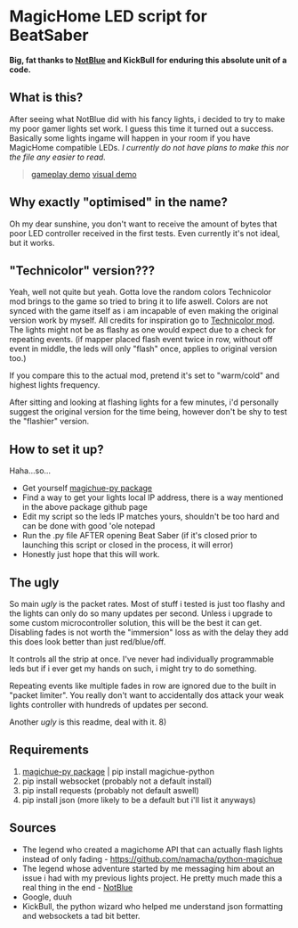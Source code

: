 # MagicHome LED script for BeatSaber
**Big, fat thanks to [NotBlue](https://github.com/NotBlue-Dev) and KickBull for enduring this absolute unit of a code.**

## What is this?
After seeing what NotBlue did with his fancy lights, i decided to try to make my poor gamer lights set work. I guess this time it turned out a success.
Basically some lights ingame will happen in your room if you have MagicHome compatible LEDs. _I currently do not have plans to make this nor the file any easier to read._

>[gameplay demo](https://youtu.be/uQJ527UfYaA)
>[visual demo](https://youtu.be/0tTJZcoz2fY)

## Why exactly "optimised" in the name?
Oh my dear sunshine, you don't want to receive the amount of bytes that poor LED controller received in the first tests. Even currently it's not ideal, but it works.

## "Technicolor" version???
Yeah, well not quite but yeah. Gotta love the random colors Technicolor mod brings to the game so tried to bring it to life aswell. Colors are not synced with the game itself as i am incapable of even making the original version work by myself.
All credits for inspiration go to [Technicolor mod](https://github.com/Aeroluna/Technicolor). The lights might not be as flashy as one would expect due to a check for repeating events. (if mapper placed flash event twice in row, without off event in middle, the leds will only "flash" once, applies to original version too.)

If you compare this to the actual mod, pretend it's set to "warm/cold" and highest lights frequency.

After sitting and looking at flashing lights for a few minutes, i'd personally suggest the original version for the time being, however don't be shy to test the "flashier" version.

## How to set it up?
Haha...so...
* Get yourself [magichue-py package](https://github.com/namacha/python-magichue)
* Find a way to get your lights local IP address, there is a way mentioned in the above package github page
* Edit my script so the leds IP matches yours, shouldn't be too hard and can be done with good 'ole notepad
* Run the .py file AFTER opening Beat Saber (if it's closed prior to launching this script or closed in the process, it will error)
* Honestly just hope that this will work.

## The ugly
So main _ugly_ is the packet rates. Most of stuff i tested is just too flashy and the lights can only do so many updates per second. Unless i upgrade to some custom microcontroller solution, this will be the best it can get. Disabling fades is not worth the "immersion" loss as with the delay they add this does look better than just red/blue/off.

It controls all the strip at once. I've never had individually programmable leds but if i ever get my hands on such, i might try to do something.

Repeating events like multiple fades in row are ignored due to the built in "packet limiter". You really don't want to accidentally dos attack your weak lights controller with hundreds of updates per second.

Another _ugly_ is this readme, deal with it. 8)

## Requirements
1. [magichue-py package](https://github.com/namacha/python-magichue) | pip install magichue-python
2. pip install websocket (probably not a default install)
3. pip install requests (probably not default aswell)
4. pip install json (more likely to be a default but i'll list it anyways)

## Sources
- The legend who created a magichome API that can actually flash lights instead of only fading - https://github.com/namacha/python-magichue
- The legend whose adventure started by me messaging him about an issue i had with my previous lights project. He pretty much made this a real thing in the end - [NotBlue](https://github.com/NotBlue-Dev)
- Google, duuh
- KickBull, the python wizard who helped me understand json formatting and websockets a tad bit better.